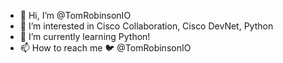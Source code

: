 - 👋 Hi, I’m @TomRobinsonIO
- 👀 I’m interested in Cisco Collaboration, Cisco DevNet, Python
- 🌱 I’m currently learning Python!
- 📫 How to reach me 🐦 @TomRobinsonIO

<!---
TomRobinsonIO/TomRobinsonIO is a ✨ special ✨ repository because its `README.md` (this file) appears on your GitHub profile.
You can click the Preview link to take a look at your changes.
--->

